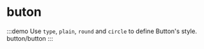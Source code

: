 # buton
:::demo Use `type`, `plain`, `round` and `circle` to define Button's style.
button/button
:::

